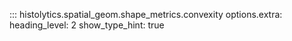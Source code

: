 ::: histolytics.spatial_geom.shape_metrics.convexity
    options.extra:
      heading_level: 2
      show_type_hint: true
